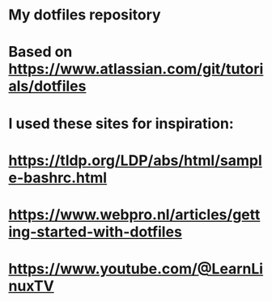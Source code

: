 # My dotfiles repository
# Based on https://www.atlassian.com/git/tutorials/dotfiles
# I used these sites for inspiration:
# https://tldp.org/LDP/abs/html/sample-bashrc.html
# https://www.webpro.nl/articles/getting-started-with-dotfiles
# https://www.youtube.com/@LearnLinuxTV
